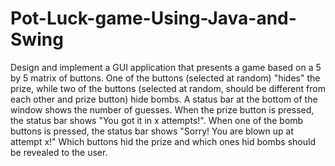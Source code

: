 # Pot-Luck-game-Using-Java-and-Swing
Design and implement a GUI application that presents a game based on a 5 by 5 matrix of buttons. One of the buttons (selected at random) "hides" the prize, while two of the buttons (selected at random, should be different from each other and prize button) hide bombs. A status bar at the bottom of the window shows the number of guesses. When the prize button is pressed, the status bar shows "You got it in x attempts!". When one of the bomb buttons is pressed, the status bar shows "Sorry! You are blown up at attempt x!" Which buttons hid the prize and which ones hid bombs should be revealed to the user.
